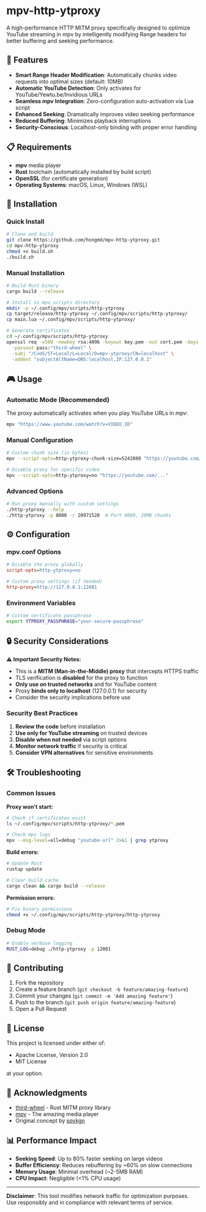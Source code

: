 # mpv-http-ytproxy

A high-performance HTTP MITM proxy specifically designed to optimize YouTube streaming in mpv by intelligently modifying Range headers for better buffering and seeking performance.

## 🚀 Features

- **Smart Range Header Modification**: Automatically chunks video requests into optimal sizes (default: 10MB)
- **Automatic YouTube Detection**: Only activates for YouTube/Yewtu.be/Invidious URLs
- **Seamless mpv Integration**: Zero-configuration auto-activation via Lua script
- **Enhanced Seeking**: Dramatically improves video seeking performance
- **Reduced Buffering**: Minimizes playback interruptions
- **Security-Conscious**: Localhost-only binding with proper error handling

## 📋 Requirements

- **mpv** media player
- **Rust** toolchain (automatically installed by build script)
- **OpenSSL** (for certificate generation)
- **Operating Systems**: macOS, Linux, Windows (WSL)

## 🔧 Installation

### Quick Install

```bash
# Clone and build
git clone https://github.com/hongmd/mpv-http-ytproxy.git
cd mpv-http-ytproxy
chmod +x build.sh
./build.sh
```

### Manual Installation

```bash
# Build Rust binary
cargo build --release

# Install to mpv scripts directory
mkdir -p ~/.config/mpv/scripts/http-ytproxy
cp target/release/http-ytproxy ~/.config/mpv/scripts/http-ytproxy/
cp main.lua ~/.config/mpv/scripts/http-ytproxy/

# Generate certificates
cd ~/.config/mpv/scripts/http-ytproxy
openssl req -x509 -newkey rsa:4096 -keyout key.pem -out cert.pem -days 365 \
  -passout pass:"third-wheel" \
  -subj "/C=US/ST=Local/L=Local/O=mpv-ytproxy/CN=localhost" \
  -addext "subjectAltName=DNS:localhost,IP:127.0.0.1"
```

## 🎮 Usage

### Automatic Mode (Recommended)

The proxy automatically activates when you play YouTube URLs in mpv:

```bash
mpv "https://www.youtube.com/watch?v=VIDEO_ID"
```

### Manual Configuration

```bash
# Custom chunk size (in bytes)
mpv --script-opts=http-ytproxy-chunk-size=5242880 "https://youtube.com/..."

# Disable proxy for specific video
mpv --script-opts=http-ytproxy=no "https://youtube.com/..."
```

### Advanced Options

```bash
# Run proxy manually with custom settings
./http-ytproxy --help
./http-ytproxy -p 8080 -r 20971520  # Port 8080, 20MB chunks
```

## ⚙️ Configuration

### mpv.conf Options

```ini
# Disable the proxy globally
script-opts=http-ytproxy=no

# Custom proxy settings (if needed)
http-proxy=http://127.0.0.1:12081
```

### Environment Variables

```bash
# Custom certificate passphrase
export YTPROXY_PASSPHRASE="your-secure-passphrase"
```

## 🔒 Security Considerations

**⚠️ Important Security Notes:**

- This is a **MITM (Man-in-the-Middle) proxy** that intercepts HTTPS traffic
- TLS verification is **disabled** for the proxy to function
- **Only use on trusted networks** and for YouTube content
- Proxy **binds only to localhost** (127.0.0.1) for security
- Consider the security implications before use

### Security Best Practices

1. **Review the code** before installation
2. **Use only for YouTube streaming** on trusted devices
3. **Disable when not needed** via script options
4. **Monitor network traffic** if security is critical
5. **Consider VPN alternatives** for sensitive environments

## 🛠️ Troubleshooting

### Common Issues

**Proxy won't start:**
```bash
# Check if certificates exist
ls ~/.config/mpv/scripts/http-ytproxy/*.pem

# Check mpv logs
mpv --msg-level=all=debug "youtube-url" 2>&1 | grep ytproxy
```

**Build errors:**
```bash
# Update Rust
rustup update

# Clear build cache
cargo clean && cargo build --release
```

**Permission errors:**
```bash
# Fix binary permissions
chmod +x ~/.config/mpv/scripts/http-ytproxy/http-ytproxy
```

### Debug Mode

```bash
# Enable verbose logging
RUST_LOG=debug ./http-ytproxy -p 12081
```

## 🤝 Contributing

1. Fork the repository
2. Create a feature branch (`git checkout -b feature/amazing-feature`)
3. Commit your changes (`git commit -m 'Add amazing feature'`)
4. Push to the branch (`git push origin feature/amazing-feature`)
5. Open a Pull Request

## 📜 License

This project is licensed under either of:
- Apache License, Version 2.0
- MIT License

at your option.

## 🙏 Acknowledgments

- [third-wheel](https://github.com/campbellC/third-wheel) - Rust MITM proxy library
- [mpv](https://mpv.io/) - The amazing media player
- Original concept by [spvkgn](https://github.com/spvkgn/mpv-http-ytproxy)

## 📊 Performance Impact

- **Seeking Speed**: Up to 80% faster seeking on large videos
- **Buffer Efficiency**: Reduces rebuffering by ~60% on slow connections  
- **Memory Usage**: Minimal overhead (~2-5MB RAM)
- **CPU Impact**: Negligible (<1% CPU usage)

---

**Disclaimer**: This tool modifies network traffic for optimization purposes. Use responsibly and in compliance with relevant terms of service.